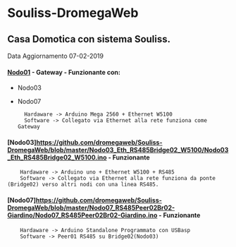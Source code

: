# Souliss-DromegaWeb

## Casa Domotica con sistema Souliss.

Data Aggiornamento
07-02-2019

#### [Nodo01](https://github.com/dromegaweb/Souliss-DromegaWeb/blob/master/Nodo01_GatewayEth/Nodo01_GatewayEth.ino) - Gateway - Funzionante con:
- Nodo03
- Nodo07 

		Hardaware -> Arduino Mega 2560 + Ethernet W5100
		Software -> Collegato via Ethernet alla rete funziona come Gateway
	
#### [Nodo03]https://github.com/dromegaweb/Souliss-DromegaWeb/blob/master/Nodo03_Eth_RS485Bridge02_W5100/Nodo03_Eth_RS485Bridge02_W5100.ino - Funzionante 

		Hardaware -> Arduino uno + Ethernet W5100 + RS485
		Software -> Collegato via Ethernet alla rete funziona da ponte (Bridge02) verso altri nodi con una linea RS485.
       
#### [Nodo07]https://github.com/dromegaweb/Souliss-DromegaWeb/blob/master/Nodo07_RS485Peer02Br02-Giardino/Nodo07_RS485Peer02Br02-Giardino.ino - Funzionante

		Hardaware -> Arduino Standalone Programmato con USBasp
		Software -> Peer01 RS485 su Bridge02(Nodo03) 

